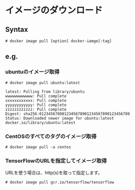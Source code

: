 # イメージのダウンロード
## Syntax
```
# docker image pull [option] docker-iamge[:tag]
```
## e.g.
### ubuntuのイメージ取得
```
# docker image pull ubuntu:latest
```
```
latest: Pulling from library/ubuntu
wwwwwwwwwwww: Pull complete
xxxxxxxxxxxx: Pull complete
yyyyyyyyyyyy: Pull complete
zzzzzzzzzzzz: Pull complete
Digest: sha256:0123456789012345678901234567890123456789
Status: Downloaded newer image for ubuntu:latest
docker.io/library/ubuntu:latest
```
### CentOSのすべてのタグのイメージ取得
```
# docker image pull -a centos
```
### TensorFlowのURLを指定してイメージ取得
URLを使う場合は、http(s)を取って指定します。
```
# docker image pull gcr.io/tensorflow/tensorflow
```
